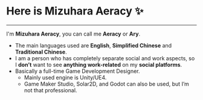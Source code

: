# Here is Mizuhara Aeracy ✨

---

I'm **Mizuhara Aeracy**, you can call me **Aeracy** or **Ary**.

- The main languages used are **English**, **Simplified Chinese** and **Traditional Chinese**. 
- I am a person who has completely separate social and work aspects, so I **don’t** want to see **anything work-related** on my **social platforms**.  
- Basically a full-time Game Development Designer. 
   - Mainly used engine is Unity/UE4. 
   - Game Maker Studio, Solar2D, and Godot can also be used, but I’m not that professional.
